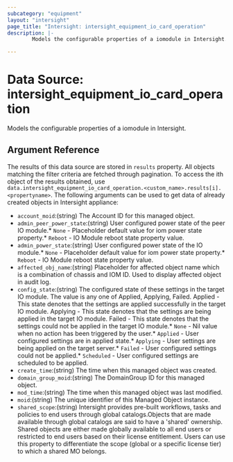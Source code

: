 ```yaml
---
subcategory: "equipment"
layout: "intersight"
page_title: "Intersight: intersight_equipment_io_card_operation"
description: |-
        Models the configurable properties of a iomodule in Intersight.

---
```


# Data Source: intersight_equipment_io_card_operation
Models the configurable properties of a iomodule in Intersight.
## Argument Reference
The results of this data source are stored in `results` property.
All objects matching the filter criteria are fetched through pagination.
To access the ith object of the results obtained, use `data.intersight_equipment_io_card_operation.<custom_name>.results[i].<propertyname>`.
The following arguments can be used to get data of already created objects in Intersight appliance:
* `account_moid`:(string) The Account ID for this managed object. 
* `admin_peer_power_state`:(string) User configured power state of the peer IO module.* `None` - Placeholder default value for iom power state property.* `Reboot` - IO Module reboot state property value. 
* `admin_power_state`:(string) User configured power state of the IO module.* `None` - Placeholder default value for iom power state property.* `Reboot` - IO Module reboot state property value. 
* `affected_obj_name`:(string) Placeholder for affected object name which is a combination of chassis and IOM ID. Used to display affected object in audit log. 
* `config_state`:(string) The configured state of these settings in the target IO module. The value is any one of Applied, Applying, Failed. Applied - This state denotes that the settings are applied successfully in the target IO module. Applying - This state denotes that the settings are being applied in the target IO module. Failed - This state denotes that the settings could not be applied in the target IO module.* `None` - Nil value when no action has been triggered by the user.* `Applied` - User configured settings are in applied state.* `Applying` - User settings are being applied on the target server.* `Failed` - User configured settings could not be applied.* `Scheduled` - User configured settings are scheduled to be applied. 
* `create_time`:(string) The time when this managed object was created. 
* `domain_group_moid`:(string) The DomainGroup ID for this managed object. 
* `mod_time`:(string) The time when this managed object was last modified. 
* `moid`:(string) The unique identifier of this Managed Object instance. 
* `shared_scope`:(string) Intersight provides pre-built workflows, tasks and policies to end users through global catalogs.Objects that are made available through global catalogs are said to have a 'shared' ownership. Shared objects are either made globally available to all end users or restricted to end users based on their license entitlement. Users can use this property to differentiate the scope (global or a specific license tier) to which a shared MO belongs. 
 
